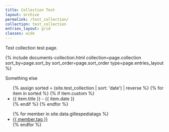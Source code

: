 ```yaml
---
title: Collection Test
layout: archive
permalink: /test_collection/
collection: test_collection
entries_layout: grid
classes: wide
---
```


Test collection test page.

<div class="entries-{{ page.entries_layout }}">
  {% include documents-collection.html collection=page.collection sort_by=page.sort_by sort_order=page.sort_order type=page.entries_layout %}
</div>

<p>Something else</p>
<ul>
    {% assign sorted = (site.test_collection | sort: 'date') | reverse %}
    {% for item in sorted %}
      {% if item.custom %}
        <li>{{ item.title }} - {{ item.date }}</li>
      {% endif %}
    {% endfor %}
</ul>

<div>
  <ul>
  {% for member in site.data.gillespediatags %}
    <li>
      <a href="https://{{member.tag}}.com/">
        {{ member.tag }}
      </a>
    </li>
  {% endfor %}
  </ul>
</div>